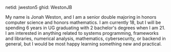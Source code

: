 netid: jweston5
ghid: WestonJB

My name is Jonah Weston, and I am a senior double majoring in honors computer science and honors mathematics. I am currently 18, but I will be spending 6 years in UG graduating with 2 bachelor's degrees when I am 21. I am interested in anything related to systems programming, frameworks and libraries, numerical analysis, mathematics, cybersecurity, or backend in general, but I would be most happy learning something new and practical.
